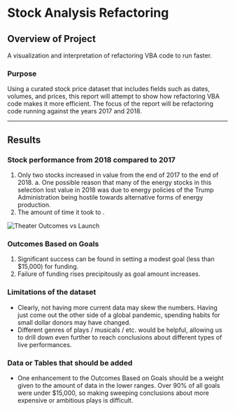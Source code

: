 #  Stock Analysis Refactoring

## Overview of Project
A visualization and interpretation of refactoring VBA code to run faster.

### Purpose
Using a curated stock price dataset that includes fields such as dates, volumes, and prices, this report will attempt to show how refactoring VBA code makes it more efficient.  The focus of the report will be refactoring code running against the years 2017 and 2018.

---

## Results

### Stock performance from 2018 compared to 2017
1. Only two stocks increased in value from the end of 2017 to the end of 2018.
a. One possible reason that many of the energy stocks in this selection lost value in 2018 was due to energy policies of the Trump Administration being hostile towards alternative forms of energy production.
2. The amount of time it took to .

![Theater Outcomes vs Launch](/Theater_Outcomes_vs_Launch.png)

### Outcomes Based on Goals
1. Significant success can be found in setting a modest goal (less than $15,000) for funding.
2. Failure of funding rises precipitously as goal amount increases.

### Limitations of the dataset
- Clearly, not having more current data may skew the numbers.  Having just come out the other side of a global pandemic, spending habits for small dollar donors may have changed.
- Different genres of plays / musicals / etc. would be helpful, allowing us to drill down even further to reach conclusions about different types of live performances.

### Data or Tables that should be added
- One enhancement to the Outcomes Based on Goals should be a weight given to the amount of data in the lower ranges.  Over 90% of all goals were under $15,000, so making sweeping conclusions about more expensive or ambitious plays is difficult.
